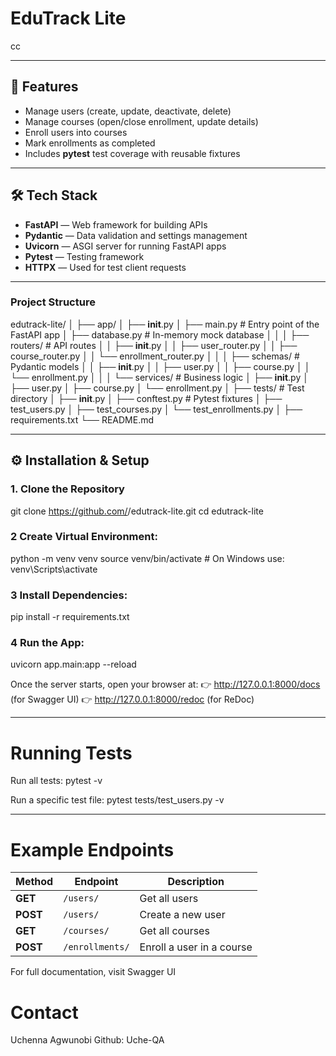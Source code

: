 # EduTrack Lite

cc

---

## 🚀 Features

- Manage users (create, update, deactivate, delete)
- Manage courses (open/close enrollment, update details)
- Enroll users into courses
- Mark enrollments as completed
- Includes **pytest** test coverage with reusable fixtures

---

## 🛠️ Tech Stack

- **FastAPI** — Web framework for building APIs  
- **Pydantic** — Data validation and settings management  
- **Uvicorn** — ASGI server for running FastAPI apps  
- **Pytest** — Testing framework  
- **HTTPX** — Used for test client requests  

---

### Project Structure
edutrack-lite/
│
├── app/
│   ├── __init__.py
│   ├── main.py                 # Entry point of the FastAPI app
│   ├── database.py             # In-memory mock database
│   │
│   ├── routers/                # API routes
│   │   ├── __init__.py
│   │   ├── user_router.py
│   │   ├── course_router.py
│   │   └── enrollment_router.py
│   │
│   ├── schemas/                # Pydantic models
│   │   ├── __init__.py
│   │   ├── user.py
│   │   ├── course.py
│   │   └── enrollment.py
│   │
│   └── services/               # Business logic
│       ├── __init__.py
│       ├── user.py
│       ├── course.py
│       └── enrollment.py
│
├── tests/                      # Test directory
│   ├── __init__.py
│   ├── conftest.py             # Pytest fixtures
│   ├── test_users.py
│   ├── test_courses.py
│   └── test_enrollments.py
│
├── requirements.txt
└── README.md

---

## ⚙️ Installation & Setup

### 1. Clone the Repository

git clone https://github.com/<your-username>/edutrack-lite.git
cd edutrack-lite

### 2 Create Virtual Environment:
python -m venv venv
source venv/bin/activate    # On Windows use: venv\Scripts\activate

### 3 Install Dependencies:
pip install -r requirements.txt

### 4 Run the App:
uvicorn app.main:app --reload

Once the server starts, open your browser at:
👉 http://127.0.0.1:8000/docs
 (for Swagger UI)
👉 http://127.0.0.1:8000/redoc
 (for ReDoc)

---

# Running Tests

Run all tests:
pytest -v

Run a specific test file:
pytest tests/test_users.py -v

---

# Example Endpoints
| Method   | Endpoint        | Description               |
| -------- | --------------- | ------------------------- |
| **GET**  | `/users/`       | Get all users             |
| **POST** | `/users/`       | Create a new user         |
| **GET**  | `/courses/`     | Get all courses           |
| **POST** | `/enrollments/` | Enroll a user in a course |


For full documentation, visit Swagger UI

# Contact
Uchenna Agwunobi
Github: Uche-QA